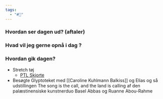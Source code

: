 ```yaml
---
tags:
  - "#📅"
---
```

### Hvordan ser dagen ud? (aftaler)


### Hvad vil jeg gerne opnå i dag ?


### Hvordan gik dagen?
- Stretch tøj 
	- [PTL Skjorte](https://www.zalando.dk/polo-ralph-lauren-long-sleeve-sport-skjorter-surrey-tan-po222d12d-b11.html)
- Besøgte Glyptoteket med [[Caroline Kuhlmann Balkiss]] og Elias og så udstillingen The song is the call, and the land is calling af den palæstinensiske kunstnerduo Basel Abbas og Ruanne Abou-Rahme 